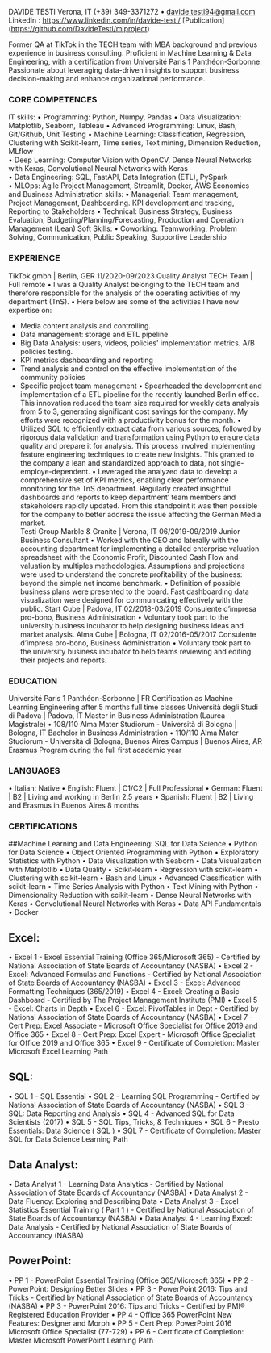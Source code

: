 DAVIDE TESTI
Verona, IT (+39) 349-3371272 • davide.testi94@gmail.com
Linkedin : https://www.linkedin.com/in/davide-testi/
[Publication] (https://github.com/DavideTesti/mlproject)

Former QA at TikTok in the TECH team with MBA background and previous experience in business consulting. Proficient in Machine Learning & Data Engineering, with a certification from Université Paris 1 Panthéon-Sorbonne. Passionate about leveraging data-driven insights to support business decision-making and enhance organizational performance.

### CORE COMPETENCES
IT skills:
•	Programming: Python, Numpy, Pandas 
•	Data Visualization: Matplotlib, Seaborn, Tableau 
•	Advanced Programming: Linux, Bash, Git/Github, Unit Testing 
•	Machine Learning: Classification, Regression, Clustering with Scikit-learn, Time series, Text mining, Dimension Reduction, MLflow  
•	Deep Learning: Computer Vision with OpenCV, Dense Neural Networks with Keras, Convolutional Neural Networks with Keras  
•	Data Engineering: SQL, FastAPI, Data Integration (ETL), PySpark  
•	MLOps: Agile Project Management, Streamlit, Docker, AWS
Economics and Business Administration skills:
•	Managerial: Team management, Project Management, Dashboarding. KPI development and tracking, Reporting to Stakeholders
•	Technical: Business Strategy, Business Evaluation, Budgeting/Planning/Forecasting, Production and Operation Management (Lean)
Soft Skills:
•	Coworking: Teamworking, Problem Solving, Communication, Public Speaking, Supportive Leadership 


### EXPERIENCE
TikTok gmbh | Berlin, GER	            11/2020-09/2023
Quality Analyst TECH Team | Full remote
•	I was a Quality Analyst belonging to the TECH team and therefore responsible for the analysis of the operating activities of my department (TnS). 
•	Here below are some of the activities I have now expertise on: 
- Media content analysis and controlling. 
- Data management: storage and ETL pipeline 
- Big Data Analysis: users, videos, policies' implementation metrics. A/B policies testing.
- KPI metrics dashboarding and reporting 
- Trend analysis and control on the effective implementation of the community policies 
- Specific project team management
•	Spearheaded the development and implementation of a ETL pipeline for the recently launched Berlin office. This innovation reduced the team size required for weekly data analysis from 5 to 3, generating significant cost savings for the company. My efforts were recognized with a productivity bonus for the month.
•	Utilized SQL to efficiently extract data from various sources, followed by rigorous data validation and transformation using Python to ensure data quality and prepare it for analysis. This process involved implementing feature engineering techniques to create new insights. This granted to the company a lean and standardized approach to data, not single-employe-dependent. 
•	Leveraged the analyzed data to develop a comprehensive set of KPI metrics, enabling clear performance monitoring for the TnS department. Regularly created insightful dashboards and reports to keep department’ team members and stakeholders rapidly updated. From this standpoint it was then possible for the company to better address the issue affecting the German Media market.  
Testi Group Marble & Granite | Verona, IT	            06/2019-09/2019
Junior Business Consultant
•	Worked with the CEO and laterally with the accounting department for implementing a detailed enterprise valuation spreadsheet with the Economic Profit, Discounted Cash Flow and valuation by multiples methodologies. Assumptions and projections were used to understand the concrete profitability of the business: beyond the simple net income benchmark.
•	Definition of possible business plans were presented to the board. Fast dashboarding data visualization were designed for communicating effectively with the public. 
Start Cube | Padova, IT 	            02/2018-03/2019
Consulente d’impresa pro-bono, Business Administration
•	Voluntary took part to the university business incubator to help designing business ideas and market analysis.
Alma Cube | Bologna, IT 	            02/2016-05/2017
Consulente d’impresa pro-bono, Business Administration
•	Voluntary took part to the university business incubator to help teams reviewing and editing their projects and reports.


### EDUCATION
Université Paris 1 Panthéon-Sorbonne | FR
Certification as Machine Learning Engineering after 5 months full time classes
Università degli Studi di Padova | Padova, IT
Master in Business Administration (Laurea Magistrale) • 108/110
Alma Mater Studiorum - Università di Bologna | Bologna, IT
Bachelor in Business Administration •  110/110 
Alma Mater Studiorum - Università di Bologna, Buenos Aires Campus | Buenos Aires, AR
Erasmus Program during the full first academic year


### LANGUAGES
•	Italian: Native
•	English: Fluent | C1/C2 | Full Professional 
•	German: Fluent | B2 | Living and working in Berlin 2.5 years
•	Spanish: Fluent | B2 | Living and Erasmus in Buenos Aires 8 months

### CERTIFICATIONS 
##Machine Learning and Data Engineering:
SQL for Data Science • Python for Data Science • Object Oriented Programming with Python • Exploratory Statistics with Python • Data Visualization with Seaborn • Data Visualization with Matplotlib • Data Quality  • Scikit-learn • Regression with scikit-learn • Clustering with scikit-learn • Bash and Linux • Advanced Classification with scikit-learn • Time Series Analysis with Python • Text Mining with Python • Dimensionality Reduction with scikit-learn • Dense Neural Networks with Keras • Convolutional Neural Networks with Keras •
Data API Fundamentals •  Docker


## Excel:
•	Excel 1 - Excel Essential Training (Office 365/Microsoft 365) - Certified by National Association of State Boards of Accountancy (NASBA)
•	Excel 2 - Excel: Advanced Formulas and Functions - Certified by National Association of State Boards of Accountancy (NASBA)
•	Excel 3 - Excel: Advanced Formatting Techniques (365/2019)
•	Excel 4 - Excel: Creating a Basic Dashboard - Certified by The Project Management Institute (PMI)
•	Excel 5 - Excel: Charts in Depth
•	Excel 6 - Excel: PivotTables in Dept - Certified by National Association of State Boards of Accountancy (NASBA)
•	Excel 7 - Cert Prep: Excel Associate - Microsoft Office Specialist for Office 2019 and Office 365
•	Excel 8 - Cert Prep: Excel Expert - Microsoft Office Specialist for Office 2019 and Office 365
•	Excel 9 - Certificate of Completion: Master Microsoft Excel Learning Path

## SQL:
•	SQL 1 - SQL Essential
•	SQL 2 - Learning SQL Programming - Certified by National Association of State Boards of Accountancy (NASBA)
•	SQL 3 - SQL: Data Reporting and Analysis
•	SQL 4 - Advanced SQL for Data Scientists (2017)
•	SQL 5 - SQL Tips, Tricks, & Techniques
•	SQL 6 - Presto Essentials: Data Science ( SQL )
•	SQL 7 - Certificate of Completion: Master SQL for Data Science Learning Path

## Data Analyst:
•	Data Analyst 1 - Learning Data Analytics - Certified by National Association of State Boards of Accountancy (NASBA)
•	Data Analyst 2 - Data Fluency: Exploring and Describing Data
•	Data Analyst 3 - Excel Statistics Essential Training ( Part 1 ) - Certified by National Association of State Boards of Accountancy (NASBA)
•	Data Analyst 4 - Learning Excel: Data Analysis - Certified by National Association of State Boards of Accountancy (NASBA)

## PowerPoint:
•	PP 1 - PowerPoint Essential Training (Office 365/Microsoft 365)
•	PP 2 - PowerPoint: Designing Better Slides
•	PP 3 - PowerPoint 2016: Tips and Tricks - Certified by National Association of State Boards of Accountancy (NASBA)
•	PP 3 - PowerPoint 2016: Tips and Tricks - Certified by PMI® Registered Education Provider
•	PP 4 - Office 365 PowerPoint New Features: Designer and Morph
•	PP 5 - Cert Prep: PowerPoint 2016 Microsoft Office Specialist (77-729)
•	PP 6 - Certificate of Completion: Master Microsoft PowerPoint Learning Path
